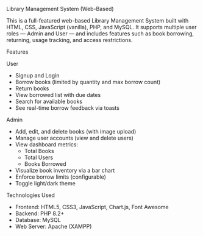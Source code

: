  Library Management System (Web-Based)

This is a full-featured web-based Library Management System built with HTML, CSS, JavaScript (vanilla), PHP, and MySQL. It supports multiple user roles — Admin and User — and includes features such as book borrowing, returning, usage tracking, and access restrictions.



Features

User
- Signup and Login
- Borrow books (limited by quantity and max borrow count)
- Return books
- View borrowed list with due dates
- Search for available books
- See real-time borrow feedback via toasts

Admin
- Add, edit, and delete books (with image upload)
- Manage user accounts (view and delete users)
- View dashboard metrics:
  - Total Books
  - Total Users
  - Books Borrowed
- Visualize book inventory via a bar chart
- Enforce borrow limits (configurable)
- Toggle light/dark theme


Technologies Used

- Frontend: HTML5, CSS3, JavaScript, Chart.js, Font Awesome
- Backend: PHP 8.2+
- Database: MySQL
- Web Server: Apache (XAMPP)

